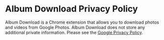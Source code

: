 # Album Download Privacy Policy

Album Download is a Chrome extension that allows you to download photos and videos from Google Photos. Album Download does not store any additional private information. Please see the [Google Privacy Policy](https://policies.google.com/privacy).
